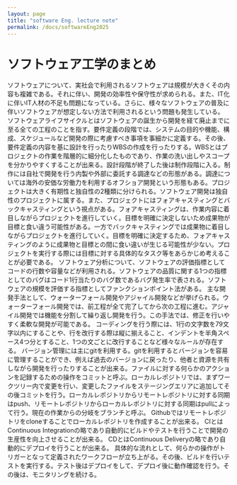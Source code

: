 ```yaml
---
layout: page
title: "software Eng. lecture note"
permalink: /docs/softwareEng2025
---
```

# ソフトウェア工学のまとめ

ソフトウェアについて、実社会で利用されるソフトウェアは規模が大きくその内容も複雑である。それに伴い、開発の効率性や保守性が求められる。また、IT化に伴いIT人材の不足も問題になっている。さらに、様々なソフトウェアの普及に伴いソフトウェアが想定しない方法で利用されるという問題も発生している。
ソフトウェアライフサイクルとはソフトウェアの誕生から開発を経て廃止までに至る全ての工程のことを指す。要件定義の段階では、システムの目的や機能、構成、スケジュールなど開発の際に考慮すべき事項を事細かに定義する。その後、要件定義の内容を基に設計を行ったりWBSの作成を行ったりする。WBSとはプロジェクトの作業を階層的に細分化したものであり、作業の洗い出しやスコープを分かりやすくすることが出来る。設計段階が終了した後は制作段階に入る。制作には自社で開発を行う内製や外部に委託する調達などの形態がある。調達については海外の安価な労働力を利用するオフショア開発という形態もある。プロジェクトは大きく有期性と独自性の2種類に分けられる。ソフトウェア開発は独自性のプロジェクトに属する。また、プロジェクトにはフォアキャスティングとバックキャスティングという視点がある。フォアキャスティングは、作業内容に着目しながらプロジェクトを進行していく。目標を明確に決定しないため成果物が目標と食い違う可能性がある。一方でバックキャスティングでは成果物に着目しながらプロジェクトを進行していく。目標を明確に決定するため、フォアキャスティングのように成果物と目標との間に食い違いが生じる可能性が少ない。プロジェクトを実行する際には目標に対する具体的なタスク等をあらかじめ考えることが必要である。
ソフトウェア分析について、ソフトウェアの評価指標としてコードの行数や容量などが利用される。ソフトウェアの品質に関する1つの指標としてのバグはコード1行当たりのバグ数であるバグ発生率で表される。ソフトウェアの規模を評価する指標としてファンクションポイント法がある。
主な開発手法として、ウォーターフォール開発やアジャイル開発などが挙げられる。ウォーターフォール開発では、前工程が全て完了してから次の工程に進む。アジャイル開発では機能を分割して繰り返し開発を行う。この手法では、修正を行いやすく柔軟な開発が可能である。
コーディングを行う際には、1行の文字数を79文字以内にすることや、行を改行する際は縦に揃えること、インデントを半角スペース4つ分とすること、1つの文ごとに改行することなど様々なルールが存在する。
バージョン管理には主にgitを利用する。gitを利用するとバージョンを容易に管理することができ、例えば過去のバージョンに戻ったり、他者と資源を共有しながら開発を行ったりすることが出来る。ファイルに対する何らかのアクションを記録するための操作をコミットと呼ぶ。ローカルレポジトリでは、まずワークツリー内で変更を行い、変更したファイルをステージングエリアに追加してその後コミットを行う。ローカルレポジトリからリモートレポジトリに対する同期はpush、リモートレポジトリからローカルレポジトリに対する同期はpullによって行う。現在の作業からの分岐をブランチと呼ぶ。
Githubではリモートレポジトリをcloneすることでローカルレポジトリを作成することが出来る。
CIとはContinuous Integrationの略であり自動的にビルドやテストを行うことで開発の生産性を向上させることが出来る。
CDとはContinuous Deliveryの略であり自動的にデプロイを行うことが出来る。
具体的な流れとして、何らかの操作がトリガーとなって定義されたワークフローが立ち上がる。その後、ビルドを行いテストを実行する。テスト後はデプロイをして、デプロイ後に動作確認を行う。その後は、モニタリングを続ける。